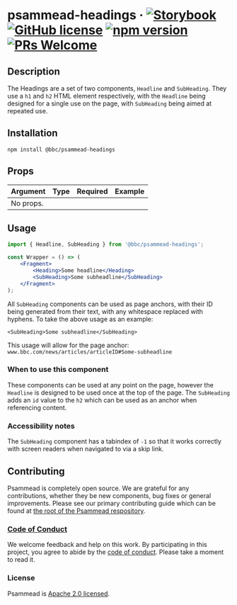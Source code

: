 # psammead-headings &middot; [![Storybook](https://github.com/storybooks/press/blob/master/badges/storybook.svg)](https://bbc-news.github.io/psammead/?selectedKind=Headline) [![GitHub license](https://img.shields.io/badge/license-Apache%202.0-blue.svg)](https://github.com/BBC-News/psammead/blob/latest/LICENSE) [![npm version](https://img.shields.io/npm/v/@bbc/psammead-headings.svg)](https://www.npmjs.com/package/@bbc/psammead-headings) [![PRs Welcome](https://img.shields.io/badge/PRs-welcome-brightgreen.svg)](https://github.com/BBC-News/psammead/blob/latest/CONTRIBUTING.md)

## Description

The Headings are a set of two components, `Headline` and `SubHeading`. They use a `h1` and `h2` HTML element respectively, with the `Headline` being designed for a single use on the page, with `SubHeading` being aimed at repeated use.

## Installation

`npm install @bbc/psammead-headings`

## Props

| Argument  | Type                | Required | Example         |
|-----------|---------------------|----------|-----------------|
| No props. |                     |          |                 |

## Usage

```jsx
import { Headline, SubHeading } from '@bbc/psammead-headings';

const Wrapper = () => (
    <Fragment>
        <Heading>Some headline</Heading>
        <SubHeading>Some subheadline</SubHeading>
    </Fragment>
);
```

All `SubHeading` components can be used as page anchors, with their ID being generated from their text, with any whitespace replaced with hyphens. To take the above usage as an example:

```
<SubHeading>Some subheadline</SubHeading>
```

This usage will allow for the page anchor: `www.bbc.com/news/articles/articleID#Some-subheadline`

### When to use this component

These components can be used at any point on the page, however the `Headline` is designed to be used once at the top of the page. The `SubHeading` adds an `id` value to the `h2` which can be used as an anchor when referencing content.

<!-- ### When not to use this component -->

### Accessibility notes

The `SubHeading` component has a tabindex of `-1` so that it works correctly with screen readers when navigated to via a skip link.

<!-- ## Roadmap -->

## Contributing

Psammead is completely open source. We are grateful for any contributions, whether they be new components, bug fixes or general improvements. Please see our primary contributing guide which can be found at [the root of the Psammead respository](https://github.com/BBC-News/psammead/blob/latest/CONTRIBUTING.md).

### [Code of Conduct](https://github.com/BBC-News/psammead/blob/latest/CODE_OF_CONDUCT.md)

We welcome feedback and help on this work. By participating in this project, you agree to abide by the [code of conduct](https://github.com/BBC-News/psammead/blob/latest/CODE_OF_CONDUCT.md). Please take a moment to read it.

### License

Psammead is [Apache 2.0 licensed](https://github.com/BBC-News/psammead/blob/latest/LICENSE).
